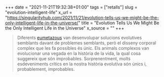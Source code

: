 +++
date = "2021-11-21T19:32:38+01:00"
tags = ["retalls"]
slug = "evolution-intelligent-life"
x_url = "https://singularityhub.com/2021/11/21/evolution-tells-us-we-might-be-the-only-intelligent-life-in-the-universe/"
title = "Evolution Tells Us We Might Be the Only Intelligent Life in the Universe"
x_source = ""
+++


> Diferents [eumetazous](https://ca.wikipedia.org/wiki/Eumetazous) van desenvolupar solucions evolutives semblants davant de problemes semblants, però el disseny corporal complex que les fa possibles és únic. Els animals complexos van evolucionar una vegada en la història de la vida, la qual cosa suggereix que són improbables. Sorprenentment, molts esdeveniments crítics en la nostra història evolutiva són únics i, probablement, improbables.
